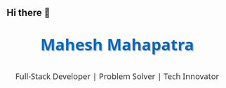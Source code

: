 ## Hi there 👋

<!--
**mahesh73m/mahesh73m** is a ✨ _special_ ✨ repository because its `README.md` (this file) appears on your GitHub profile.

Here are some ideas to get you started:

- 🔭 I’m currently working on ...
- 🌱 I’m currently learning ...
- 👯 I’m looking to collaborate on ...
- 🤔 I’m looking for help with ...
- 💬 Ask me about ...
- 📫 How to reach me: ...
- 😄 Pronouns: ...
- ⚡ Fun fact: ...
-->
<p align="center" style="font-size: 36px; font-weight: bold; color: #0A66C2; font-family: 'Segoe UI', Tahoma, Geneva, Verdana, sans-serif; text-shadow: 2px 2px #ccc;">
  Mahesh Mahapatra
</p>
<p align="center" style="font-size: 18px; color: #333; font-family: 'Segoe UI', Tahoma, Geneva, Verdana, sans-serif;">
  Full-Stack Developer | Problem Solver | Tech Innovator
</p>
